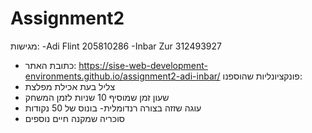 # Assignment2
 מגישות:
-Adi Flint 205810286
 -Inbar Zur 312493927
- כתובת האתר: https://sise-web-development-environments.github.io/assignment2-adi-inbar/
 פונקציונליות שהוספנו:
 - צליל בעת אכילת מפלצת
 - שעון זמן שמוסיף 10 שניות לזמן המשחק
 - עוגה שזזה בצורה רנדומלית- בונוס של 50 נקודות
 - סוכריה שמקנה חיים נוספים
